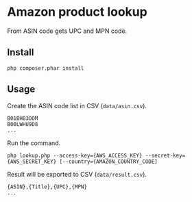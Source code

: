 # Amazon product lookup

From ASIN code gets UPC and MPN code.

## Install

```
php composer.phar install
```

## Usage

Create the ASIN code list in CSV (`data/asin.csv`).

```
B01BH83OOM
B00LWHU9D8
...
```

Run the command.

```
php lookup.php --access-key={AWS_ACCESS_KEY} --secret-key={AWS_SECRET_KEY} [--country={AMAZON_COUNTRY_CODE]
```

Result will be exported to CSV (`data/result.csv`).

```
{ASIN},{Title},{UPC},{MPN}
...
```
